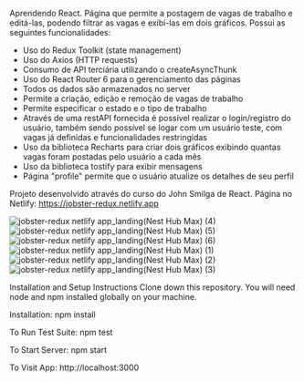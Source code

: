 Aprendendo React. Página que permite a postagem de vagas de trabalho e editá-las, podendo filtrar as vagas e exibí-las em dois gráficos. Possui as seguintes funcionalidades:

- Uso do Redux Toolkit (state management)
- Uso do Axios (HTTP requests)
- Consumo de API terciária utilizando o createAsyncThunk
- Uso do React Router 6 para o gerenciamento das páginas
- Todos os dados são armazenados no server
- Permite a criação, edição e remoção de vagas de trabalho
- Permite especificar o estado e o tipo de trabalho
- Através de uma restAPI fornecida é possível realizar o login/registro do usuário, também sendo possível se logar com um usuário teste, com vagas já definidas e funcionalidades restringidas
- Uso da biblioteca Recharts para criar dois gráficos exibindo quantas vagas foram postadas pelo usuário a cada mês
- Uso da biblioteca tostify para exibir mensagens
- Página "profile" permite que o usuário atualize os detalhes de seu perfil

Projeto desenvolvido através do curso do John Smilga de React. Página no Netlify: https://jobster-redux.netlify.app

![jobster-redux netlify app_landing(Nest Hub Max) (4)](https://user-images.githubusercontent.com/103163622/196281112-4158285d-39c8-4ed0-9f47-c81e75f5ee4d.png)
![jobster-redux netlify app_landing(Nest Hub Max) (5)](https://user-images.githubusercontent.com/103163622/196281211-ac19ff8d-83b5-4469-98fc-fe9c9d8adb36.png)
![jobster-redux netlify app_landing(Nest Hub Max) (6)](https://user-images.githubusercontent.com/103163622/196281273-3e69f589-e9e6-40fb-aaca-4c9d4dce770c.png)
![jobster-redux netlify app_landing(Nest Hub Max) (1)](https://user-images.githubusercontent.com/103163622/196280812-50d30f14-992e-4622-9d4e-e8f6c1061f09.png)
![jobster-redux netlify app_landing(Nest Hub Max) (2)](https://user-images.githubusercontent.com/103163622/196280880-337c2113-c9dd-4571-a7e9-d5ab56f8ae40.png)
![jobster-redux netlify app_landing(Nest Hub Max) (3)](https://user-images.githubusercontent.com/103163622/196280936-19f87d78-59b3-4222-a29e-cf8e37fc3603.png)


Installation and Setup Instructions Clone down this repository. You will need node and npm installed globally on your machine.

Installation: npm install

To Run Test Suite: npm test

To Start Server: npm start

To Visit App: http://localhost:3000
